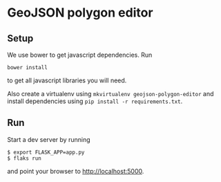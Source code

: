 # GeoJSON polygon editor

## Setup

We use bower to get javascript dependencies. Run

	bower install

to get all javascript libraries you will need.

Also create a virtualenv using `mkvirtualenv geojson-polygon-editor` and install
dependencies using `pip install -r requirements.txt`.

## Run

Start a dev server by running

	$ export FLASK_APP=app.py
	$ flaks run

and point your browser to [http://localhost:5000](http://localhost:5000).
